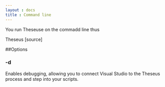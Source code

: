 ```yaml
---
layout : docs
title : Command line
---
```



You run Theseuse on the commadd line thus

Theseus [source] 

##Options

### -d
Enables debugging, allowing you to connect Visual Studio to the Theseus process and step into your scripts.

